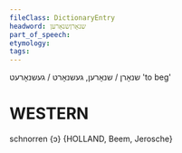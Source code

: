 ```yaml
---
fileClass: DictionaryEntry
headword: שנאָרןשנאָרען
part_of_speech: 
etymology: 
tags: 
---
```

שנאָרן / שנאָרען, געשנאָרט / געשנאָרעט
'to beg'

WESTERN
========

schnorren {ɔ} {HOLLAND, Beem, Jerosche}
